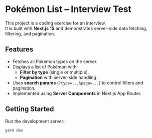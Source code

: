 # Pokémon List – Interview Test

This project is a coding exercise for an interview.  
It is built with **Next.js 15** and demonstrates server-side data fetching, filtering, and pagination.

## Features

- Fetches all Pokémon types on the server.
- Displays a list of Pokémon with:
  - **Filter by type** (single or multiple).
  - **Pagination** with server-side handling.
- Uses **search params** (`?type=...&page=...`) to control filters and pagination.
- Implemented using **Server Components** in Next.js App Router.

## Getting Started

Run the development server:

```bash
yarn dev
